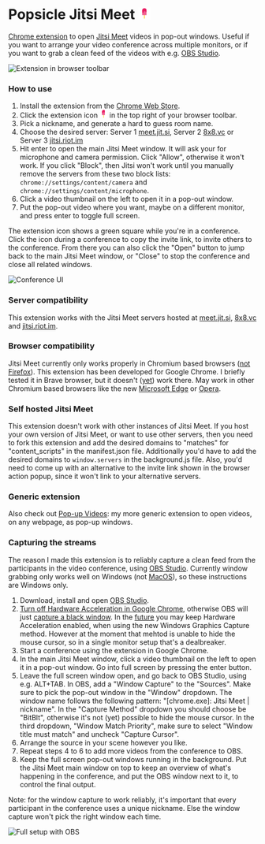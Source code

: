 # Popsicle Jitsi Meet <img alt="Logo" src="./extension/icons/icon48.png" height="24px" />
[Chrome extension](https://chrome.google.com/webstore/detail/pop-out-jitsi-meet/boklbbjieahngbnhdmlhldjjibdnnbcn) to open [Jitsi Meet](https://jitsi.org/) videos in pop-out windows. Useful if you want to arrange your video conference across multiple monitors, or if you want to grab a clean feed of the videos with e.g. [OBS Studio](https://obsproject.com/).

![Extension in browser toolbar](screenshots/1-crop.png)

### How to use
1. Install the extension from the [Chrome Web Store](https://chrome.google.com/webstore/detail/pop-out-jitsi-meet/boklbbjieahngbnhdmlhldjjibdnnbcn).
2. Click the extension icon ![Extension Icon](extension/icons/icon16.png) in the top right of your browser toolbar.
3. Pick a nickname, and generate a hard to guess room name.
4. Choose the desired server: Server 1 [meet.jit.si](https://meet.jit.si/), Server 2 [8x8.vc](https://8x8.vc/) or Server 3 [jitsi.riot.im](https://jitsi.riot.im/)
5. Hit enter to open the main Jitsi Meet window. It will ask your for microphone and camera permission. Click "Allow", otherwise it won't work. If you click "Block", then Jitsi won't work until you manually remove the servers from these two block lists: `chrome://settings/content/camera` and `chrome://settings/content/microphone`.
6. Click a video thumbnail on the left to open it in a pop-out window.
7. Put the pop-out video where you want, maybe on a different monitor, and press enter to toggle full screen.

The extension icon shows a green square while you're in a conference. Click the icon during a conference to copy the invite link, to invite others to the conference. From there you can also click the "Open" button to jump back to the main Jitsi Meet window, or "Close" to stop the conference and close all related windows.

![Conference UI](screenshots/2.jpg)

### Server compatibility
This extension works with the Jitsi Meet servers hosted at [meet.jit.si](https://meet.jit.si/), [8x8.vc](https://8x8.vc/) and [jitsi.riot.im](https://jitsi.riot.im/).

### Browser compatibility
Jitsi Meet currently only works properly in Chromium based browsers ([not Firefox](https://github.com/jitsi/jitsi-meet/issues/4758)). This extension has been developed for Google Chrome. I briefly tested it in Brave browser, but it doesn't ([yet](https://github.com/brave/brave-browser/issues/9009)) work there. May work in other Chromium based browsers like the new [Microsoft Edge](https://www.microsoft.com/edge) or [Opera](https://www.opera.com/).

### Self hosted Jitsi Meet
This extension doesn't work with other instances of Jitsi Meet. If you host your own version of Jitsi Meet, or want to use other servers, then you need to fork this extension and add the desired domains to "matches" for "content_scripts" in the manifest.json file. Additionally you'd have to add the desired domains to `window.servers` in the background.js file. Also, you'd need to come up with an alternative to the invite link shown in the browser action popup, since it won't link to your alternative servers.

### Generic extension
Also check out [Pop-up Videos](https://github.com/Jip-Hop/pop-up-videos): my more generic extension to open videos, on any webpage, as pop-up windows.

### Capturing the streams
The reason I made this extension is to reliably capture a clean feed from the participants in the video conference, using [OBS Studio](https://obsproject.com/). Currently window grabbing only works well on Windows (not [MacOS](https://obsproject.com/forum/threads/screen-tearing-random-glitching-w-window-capture.95181/)), so these instructions are Windows only.
1. Download, install and open [OBS Studio](https://obsproject.com/).
2. [Turn off Hardware Acceleration in Google Chrome](https://www.howtogeek.com/412738/how-to-turn-hardware-acceleration-on-and-off-in-chrome/), otherwise OBS will just [capture a black window](https://obsproject.com/forum/threads/option-to-turn-off-capture-cursor-when-recording-a-window.117388/). In the [future](https://obsproject.com/forum/threads/windows-graphics-capture-also-captures-mouse-pointer.117503/) you may keep Hardware Acceleration enabled, when using the new Windows Graphics Capture method. However at the moment that mehtod is unable to hide the mouse cursor, so in a single monitor setup that's a dealbreaker.
3. Start a conference using the extension in Google Chrome.
4. In the main Jitsi Meet window, click a video thumbnail on the left to open it in a pop-out window. Go into full screen by pressing the enter button.
5. Leave the full screen window open, and go back to OBS Studio, using e.g. ALT+TAB. In OBS, add a "Window Capture" to the "Sources". Make sure to pick the pop-out window in the "Window" dropdown. The window name follows the following pattern: "\[chrome.exe\]: Jitsi Meet | nickname". In the "Capture Method" dropdown you should choose be "BitBlt", otherwise it's not (yet) possible to hide the mouse cursor. In the third dropdown, "Window Match Priority", make sure to select "Window title must match" and uncheck "Capture Cursor".
6. Arrange the source in your scene however you like.
7. Repeat steps 4 to 6 to add more videos from the conference to OBS.
8. Keep the full screen pop-out windows running in the background. Put the Jitsi Meet main window on top to keep an overview of what's happening in the conference, and put the OBS window next to it, to control the final output.

Note: for the window capture to work reliably, it's important that every participant in the conference uses a unique nickname. Else the window capture won't pick the right window each time.

![Full setup with OBS](screenshots/3.jpg)
